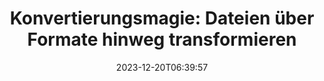 ---
############################# Static ##########################
layout: "family"
date: 2023-12-20T06:39:57
draft: false

product: "Conversion"
product_tag: "conversion"

############################# Head ############################
head_title: "Dateikonverter API | On-Premise-API und Online-Dienst"
head_description: "Konvertieren Sie Word-, PDF-, Excel-, Powerpoint- oder Bilddateien einfach und kostenlos"

############################# Header ##########################
title: "Konvertierungsmagie: Dateien über Formate hinweg transformieren"
description: |
  Konvertieren Sie mühelos Dokumente aus verschiedenen Quellformaten in verschiedene Zielformate. Genießen Sie eine breite Palette unterstützter Konvertierungen ohne zusätzliche Software, wie MS Office, Apache Open Office, Adobe Acrobat Reader und mehr.

  Laden Sie Dokumente aus verschiedenen Quellen wie Dateien, Streams, URLs, FTP-Servern, Amazon S3, Azure Blob Storage und mehr.

  Verwenden Sie jeden Cache-Speichertyp wie Amazon S3, Dropbox, Google Drive, Windows Azure, Redis oder andere, indem Sie die erforderlichen Schnittstellen implementieren.

############################# Platforms ############################
supported_platforms:
  enable: true  
  head_title: "Wählen Sie Ihre Plattform"
  title: "Unterstützte Plattformen"
  description: "Die GroupDocs.Conversion-Bibliothek unterstützt die folgenden Betriebssysteme und Frameworks"
  details_link_title: "Weitere Informationen"
  items:
    # supported_platforms loop
    - title: ".NET"
      description: "GroupDocs.Conversion for .NET"
      color: "blue"
      tag: "net"
      link: "/conversion/net/"
      features_link: "https://docs.groupdocs.com/conversion/net/system-requirements/"
      features:
        # features loop
        - content: ".NET Framework 4.6.2+  <br>  .NET Core 3.1  <br>  .NET 6+"
          rows: "3"
        # features loop
        - content: "Windows, Linux"
          rows: "1"
        # features loop
        - content: "3K+ Konvertierungspaare"
          rows: "1"        
    
    # supported_platforms loop
    - title: "Java"
      description: "GroupDocs.Conversion for Java"
      color: "red"
      tag: "java"
      link: "/conversion/java/"
      features_link: "https://docs.groupdocs.com/conversion/java/system-requirements/"
      features:
        # features loop
        - content: "J2SE 8.0 (1.8)+"
          rows: "3"
        # features loop
        - content:  "Windows, Linux, macOS"
          rows: "1"       
        # features loop
        - content: "3K+ Konvertierungspaare"
          rows: "1"        

    # supported_platforms loop
    - title: "Node.js"
      description: "GroupDocs.Conversion for Node.js"
      color: "green"
      tag: "nodejs-java"
      link: "/conversion/nodejs-java/"
      features_link: "https://docs.groupdocs.com/conversion/nodejs-java/system-requirements/"
      features:
        # features loop
        - content: "Node.js 16+  <br>  and J2SE 8.0 (1.8)+"
          rows: "3"
        # features loop
        - content:  "Windows, Linux, macOS"
          rows: "1"
        # features loop
        - content:  "3K+ Konvertierungspaare"
          rows: "1"


############################# Features ############################

features:
  enable: true
  title: "Funktionsumfang von GroupDocs.Conversion"
  description: "API zum Konvertieren von Dateien zwischen mehreren Typen wie HTML, PDF, Word, Excel, PNG und vielen anderen ohne Software von Drittanbietern."

  items:
    # feature loop
    - icon: "convert"
      title: "Dokumente und Bilder konvertieren"
      content: "Transformieren Sie Dateien aus verschiedenen Quellen in verschiedene Zielformate."

    # feature loop
    - icon: "password"
      title: "Sichere Dokumente öffnen"
      content: "Geben Sie ein Passwort ein, um verschlüsselte Dokumente zu öffnen."

    # feature loop
    - icon: "load"
      title: "Dateien von überall laden"
      content: "Laden Sie Dokumente aus verschiedenen Dateien, URLs, FTP-Servern, Amazon S3 und mehr."
    
    # feature loop
    - icon: "settings"
      title: "Ausgabe-Einstellungen verwalten"
      content: "Seiten drehen und neu anordnen, festlegen, ob Notizen und Kommentare gerendert werden sollen."


############################# Code samples ############################
code_samples:
  enable: true
  title: "Codebeispiele für GroupDocs.Conversion"
  description: "Einige Anwendungsfälle typischer GroupDocs.Conversion-Operationen in C#, Java, TypeScript"
  items:
    # code sample loop
    - title: "PDF in DOCX in wenigen Zeilen Code konvertieren"
      content: |
       Mit GroupDocs.Conversion können Sie eine PDF-Datei mühelos in DOCX konvertieren - alles, was Sie benötigen, sind nur ein paar Zeilen Code. Es erfordert auch keine Software von Drittanbietern wie Microsoft Word oder Adobe Acrobat. Hier ist ein Beispiel, wie es erreicht werden kann:
      samples:
        - language: "C#"
          color: "blue"
          content: |
            ```csharp {style=abap}   
            // Die Ausgangs-PDF-Datei laden
            using (var converter = new GroupDocs.Conversion.Converter("sample.pdf"))
            {
                // Die Konvertierungsoptionen für das DOCX-Format festlegen
                var options = new WordProcessingConvertOptions();
                // In das DOCX-Format konvertieren
                converter.Convert("converted.docx", options);
            }
            ```
        - language: "Java"
          color: "red"
          content: |
            ```java {style=abap}   
            import com.groupdocs.conversion.Converter;
            import com.groupdocs.conversion.options.convert.WordProcessingConvertOptions;
            ...
            // Die Ausgangs-PDF-Datei laden
            Converter converter = new Converter("sample.pdf");
            // Die Konvertierungsoptionen für das DOCX-Format festlegen
            WordProcessingConvertOptions options = new WordProcessingConvertOptions();
            // In das DOCX-Format konvertieren
            converter.convert("converted.docx", options);
            ```
        - language: "TypeScript"
          color: "green"
          content: |
            ```javascript {style=abap}  
            // Die Ausgangs-PDF-Datei laden
            const converter = new groupdocs.conversion.Converter("sample.pdf");
            // Die Konvertierungsoptionen für das DOCX-Format festlegen
            const options = new groupdocs.conversion.WordProcessingConvertOptions();
            // In das DOCX-Format konvertieren
            converter.convert("converted.docx", options);
            ```


############################# Formats ############################
formats:
  enable: true
  title:  "Über 60 unterstützte Dateiformate"
  description: "GroupDocs.Conversion unterstützt Operationen mit den beliebtesten [Dateiformaten](https://docs.groupdocs.com/conversion/net/supported-file-formats/)."


############################# Metrics ############################

metrics:
  enable: true
  title: "Tiefgreifende Metriken und statistische Einblicke"
  description: "Tauchen Sie ein in eine detaillierte Aufschlüsselung unserer Schlüsselzahlen und erhalten Sie umfassende Metriken und statistische Einblicke in unsere Leistungen, Auswirkungen und unser Wachstum."

  items:
    # metrics loop
    - number: "3K+"
      title: "Unterstützte Konvertierungspaare"
      content: "Konvertieren Sie Dateien problemlos über Tausende von unterstützten Paaren hinweg - Microsoft Office, PDF, Bilder, Video, Audio und Datenbanken. Ermöglichen Sie Benutzern, verschiedene Dateitypen nahtlos für Flexibilität und Bequemlichkeit umzuwandeln."
    # metrics loop
    - number: "1.0M"
      title: "NuGet-Downloads"
      content: "Schließen Sie sich unseren zufriedenen Benutzern an, die sich für unser NuGet-Paket entschieden haben. Unsere Lösung ist zu einer vertrauenswürdigen und weit verbreiteten Ressource in der Entwicklergemeinschaft geworden und bietet nahtlose Integration und wertvolle Funktionen für unzählige Projekte."

    # metrics loop
    - number: "10+"
      title: "Bibliotheken"
      content: "Unser Produkt umfasst mehr als 10 Bibliotheken, die erweiterte Funktionen zur Optimierung der Leistung bieten. Diese Bibliotheken sind darauf ausgelegt, unterschiedliche Entwicklungsanforderungen mit beispiellosen Fähigkeiten zu erfüllen."
    
    # metrics loop
    - number: "100+"
      title: "Zufriedene Kunden"
      content: "Gestützt auf Exzellenz hat unser Produkt das Vertrauen von über 100 zufriedenen Kunden gewonnen, die sich auf seine robusten Funktionen und seine zuverlässige Leistung verlassen. Finden Sie mit unserer innovativen Lösung Erfolg und Effizienz."


############################# Customers ############################
# logo size X1 => 170:70  X2 => 340 : 140

customers:
  enable: true
  title: "Unsere zufriedenen Kunden"
  description: "GroupDocs-Bibliotheken werden von weltweit renommierten und namhaften Marken eingesetzt."

  items:
    # customers loop
    - title: "BenQ Corporation"
      logo: "benq"
    # customers loop
    - title: "Nasdaq Stock Market"
      logo: "nasdaq"
    # customers loop
    - title: "AT&T Inc."
      logo: "att"
    # customers loop
    - title: "AstraZeneca"
      logo: "astrazeneca"
    # customers loop
    - title: "Central Bank of Argentina"
      logo: "argentinacentralbank"
    # customers loop
    - title: "Roche Holding AG"
      logo: "roche"
    # customers loop
    - title: "Capita"
      logo: "capita"
    # customers loop
    - title: "Axa S.A."
      logo: "axa"
    # customers loop
    - title: "Instructure Inc."
      logo: "instructure"
     # customers loop
    - title: "Wipro"
      logo: "wipro"



############################# Actions ############################

actions:
  enable: true
  title: "Bereit, loszulegen?"
  description: "Probieren Sie die Funktionen von GroupDocs.Conversion kostenlos aus oder fordern Sie eine Lizenz an."

  items:
    #  loop
    - title: ".NET"
      link: "/conversion/net/"
      color: "blue"
        #  loop
    - title: "Java"
      link: "/conversion/java/"
      color: "red"
        #  loop
    - title: "Node.js"
      link: "/conversion/nodejs-java/"
      color: "green"


############################# Faq ############################

faq:
  enable: true
  title: "Häufig gestellte Fragen und Bedenken"
  description: "Finden Sie Antworten auf häufig gestellte Fragen in unserem FAQ-Bereich, um Ihre Fragen und Bedenken schnell zu klären."

  items:
    #  loop
    - question: "Kann ich GroupDocs-Produkte vor dem Kauf evaluieren?"
      answer: |
        Ja! Alle GroupDocs-Produkte haben eine risikofreie Evaluierungsversion. Wir empfehlen Entwicklern dringend, unsere APIs herunterzuladen und auszuprobieren, bevor sie sie kaufen, um sicherzustellen, dass sie Ihre Bedürfnisse zu 100 % erfüllen.
    #  loop
    - question: "Bietet GroupDocs Produktvorführungen an?"
      answer: |
        Nein, unser Fokus liegt auf unseren APIs und darauf, die funktionalsten und stabilsten Produkte möglich zu machen. Wir bieten voll funktionsfähige und kostenlose Testversionen in Form einer [temporären Lizenz](https://purchase.groupdocs.com/temporary-license/) an, damit Sie das Produkt selbst testen können.
    #  loop
    - question: "Wo kann ich das Produkt herunterladen?"
      answer: |
        Alle Produkte können von der [Website](https://releases.groupdocs.com) heruntergeladen werden. Wir senden keine physischen Kopien unserer Software per Post.    
    #  loop
    - question: "Sind GroupDocs-Entwicklerlizenzen pro Benutzer oder pro benanntem Benutzer?"
      answer: |
        GroupDocs Developer-Lizenzen gelten pro Benutzer, nicht pro benanntem Benutzer. Wir verstehen, dass Mitglieder eines Entwicklungsteams im Laufe der Zeit wechseln können, und dass es nicht praktikabel ist, die Lizenzierung jedes Mal zu aktualisieren, wenn dies geschieht.
    #  loop
    - question: "Benötigen wir eine separate Lizenz für unseren Build- oder CI (Continuous Integration) Server?"
      answer: |
        Nein, wir freuen uns, dass Kunden GroupDocs-Produkte auf einem Server für Lösungsentwicklungszwecke ohne zusätzliche Kosten verwenden. Diese Installation darf nicht verwendet werden, um die Lizenzbedingungen Ihrer Vereinbarung mit GroupDocs zu umgehen, und muss eventuelle Weiterverteilungs- oder Standortbeschränkungen beachten, die durch Ihre gekaufte Lizenz auferlegt werden.

############################# Cloud ############################

cloud_links:
  enable: true
  title: "GroupDocs.Conversion Low-Code-APIs"
  description: "Beschleunigen Sie die Dokument- oder Bildkonvertierung in jeder Art von Anwendung mit unserer cloudbasierten REST-API"

  items:
    #  loop
    - icon: "groupdocs_conversion-for-curl"
      title: "GroupDocs.Conversion Cloud for cURL"
      link: "https://products.groupdocs.cloud/conversion/curl"
      content: "Nutzen Sie die cURL-RESTful-Dateikonvertierungs-API, um eine Vielzahl von Dateiformaten wie Microsoft Office, PDF, E-Mail, Projekt, HTML und mehr innerhalb Ihrer Anwendungen mühelos zu konvertieren."

    #  loop
    - icon: "groupdocs_conversion-for-net"
      title: "GroupDocs.Conversion Cloud for .NET"
      link: "https://products.groupdocs.cloud/conversion/net"
      content: "Verwenden Sie die .NET-Dateikonvertierungs-REST-API für nahtlose Konvertierungen von Microsoft Office, PDF, E-Mail, Projekt, HTML und verschiedenen gängigen Dateiformaten auf jeder Plattform mit dem Cloud-SDK."
    #  loop
    - icon: "groupdocs_conversion-for-java"
      title: "GroupDocs.Conversion Cloud for Java"
      link: "https://products.groupdocs.cloud/conversion/java"
      content: "Optimieren Sie Ihre cloudbasierten Java-Anwendungen mit erweiterten Dokumentkonvertierungsfunktionen, die auf jeder Plattform verfügbar sind, die REST-API-Aufrufe tätigen kann."

############################# Apps ############################

app_links:
  enable: true
  title: "GroupDocs.Conversion NoCode-Apps"
  description: "Online-Anwendung, mit der Sie über 100 beliebte Dateiformate im Browser konvertieren können"

  items:
    #  loop
    - icon: "groupdocs_conversion-app"
      title: "GroupDocs.Conversion <br> Total"
      link: "https://products.groupdocs.app/conversion/total"
      content: "Konvertieren Sie mühelos über Hunderte von Formaten in PDF, XLSX, DOCX, XPS, HTML und mehr mit Leichtigkeit."

    #  loop
    - icon: "groupdocs_words-app"
      title:  "GroupDocs.Conversion <br> DOC to XLS"
      link: "https://products.groupdocs.app/conversion/doc-to-xls"
      content: "Kostenlose Online-Anwendung zum Konvertieren von DOC in XLS-Format direkt aus Ihrem Webbrowser."

    #  loop
    - icon: "groupdocs_pdf-app"
      title:  "GroupDocs.Conversion <br> PDF to DOCX"
      link: "https://products.groupdocs.app/conversion/pdf-to-docx"
      content: "Konvertieren Sie Ihre PDF-Dokumente einfach in das Word (DOCX)-Format, indem Sie sie über unsere benutzerfreundliche Oberfläche hochladen."
    

---